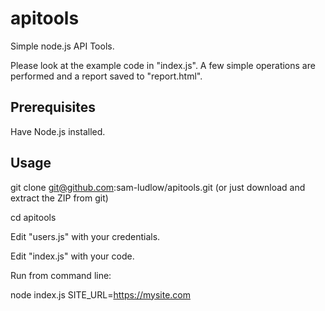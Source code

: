 # apitools
Simple node.js API Tools.

Please look at the example code in "index.js". A few simple operations are performed and a report saved to "report.html".

## Prerequisites
Have Node.js installed.

## Usage
git clone git@github.com:sam-ludlow/apitools.git
(or just download and extract the ZIP from git)

cd apitools

Edit "users.js" with your credentials.

Edit "index.js" with your code.

Run from command line:

node index.js SITE_URL=https://mysite.com
